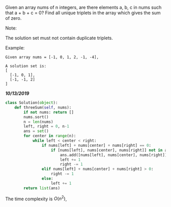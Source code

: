 Given an array nums of n integers, are there elements a, b, c in nums such that a + b + c = 0? Find all unique triplets in the array which gives the sum of zero.

Note:

The solution set must not contain duplicate triplets.

Example:
```
Given array nums = [-1, 0, 1, 2, -1, -4],

A solution set is:
[
  [-1, 0, 1],
  [-1, -1, 2]
]
```

***10/13/2019***
```python
class Solution(object):
    def threeSum(self, nums):
        if not nums: return []
        nums.sort()
        n = len(nums)
        left, right = 0, n-1
        ans = set()
        for center in range(n):
            while left < center < right:
                if nums[left] + nums[center] + nums[right] == 0:
                    if [nums[left], nums[center], nums[right]] not in ans:
                        ans.add([nums[left], nums[center], nums[right]])
                        left += 1
                        right -= 1
                elif nums[left] + nums[center] + nums[right] > 0:
                    right -= 1
                else:
                    left += 1
        return list(ans)
``` 
The time complexity is $O(n^2)$,
